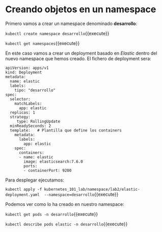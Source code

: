 # Creando objetos en un namespace

Primero vamos a crear un namespace denominado **desarrollo**:

 `kubectl create namespace desarrollo`{{execute}}

`kubectl get namespaces`{{execute}}

En este caso vamos a crear un deployment basado en *Elastic* dentro del nuevo namespace que hemos creado. El fichero de deployment sera:

```
apiVersion: apps/v1
kind: Deployment
metadata:
  name: elastic
  labels:
    tipo: "desarrollo"
spec:
  selector:   
    matchLabels:
      app: elastic
  replicas: 1
  strategy:
     type: RollingUpdate
  minReadySeconds: 2
  template:   # Plantilla que define los containers
    metadata:
      labels:
        app: elastic
    spec:
      containers:
      - name: elastic
        image: elasticsearch:7.6.0
        ports:
        - containerPort: 9200
```

Para desplegar ejecutamos:

`kubectl apply -f kubernetes_101_lab/namespace/lab2/elastic-deployment.yaml  --namespace=desarrollo`{{execute}}

Podemos ver como lo ha creado en nuestro namespace:

`kubectl get pods -n desarrollo`{{execute}}

`kubectl describe pods elastic -n desarrollo`{{execute}}



